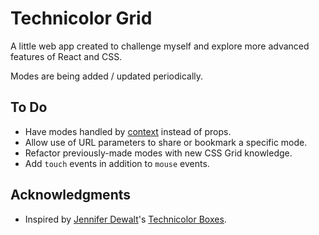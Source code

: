 # Technicolor Grid

A little web app created to challenge myself and explore more advanced features of React and CSS.

Modes are being added / updated periodically.

## To Do

- Have modes handled by [context](https://reactjs.org/docs/context.html) instead of props.
- Allow use of URL parameters to share or bookmark a specific mode.
- Refactor previously-made modes with new CSS Grid knowledge.
- Add `touch` events in addition to `mouse` events.

## Acknowledgments

- Inspired by [Jennifer Dewalt](https://github.com/jendewalt)'s [Technicolor Boxes](https://jenniferdewalt.com/technicolor_boxes.html).